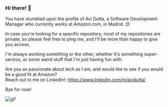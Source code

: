 ### Hi there! 👋

You have stumbled upon the profile of Avi Dutta, a Software Development Manager who currently works at Amazon.com, in Madrid. 😊

In case you're looking for a specific repository, most of my repositories are private, so please feel free to ping me, and I'll be more than happy to give you access.

I'm always working something or the other, whether it's something super-serious, or some weird stuff that I'm just having fun with.

Are you as passionate about tech as I am, and would like to see if you would be a good fit at Amazon?  
Reach out to me on LinkedIn!: https://www.linkedin.com/in/avidutta/

Bye for now!

![gif](https://static.wikia.nocookie.net/konjiki-no-gash/images/1/1d/Doggo.gif/revision/latest?cb=20190302110659)
